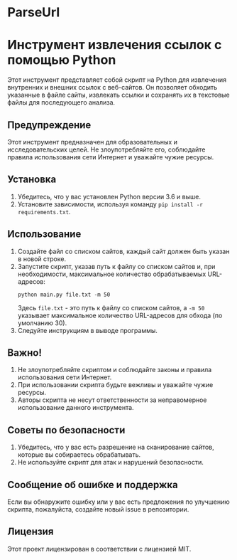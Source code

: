 # ParseUrl

# Инструмент извлечения ссылок с помощью Python

Этот инструмент представляет собой скрипт на Python для извлечения внутренних и внешних ссылок с веб-сайтов. Он позволяет обходить указанные в файле сайты, извлекать ссылки и сохранять их в текстовые файлы для последующего анализа.

## Предупреждение

Этот инструмент предназначен для образовательных и исследовательских целей. Не злоупотребляйте его, соблюдайте правила использования сети Интернет и уважайте чужие ресурсы.

## Установка

1. Убедитесь, что у вас установлен Python версии 3.6 и выше.
2. Установите зависимости, используя команду `pip install -r requirements.txt`.

## Использование

1. Создайте файл со списком сайтов, каждый сайт должен быть указан в новой строке.
2. Запустите скрипт, указав путь к файлу со списком сайтов и, при необходимости, максимальное количество обрабатываемых URL-адресов:
    ```
    python main.py file.txt -m 50
    ```
    Здесь `file.txt` - это путь к файлу со списком сайтов, а `-m 50` указывает максимальное количество URL-адресов для обхода (по умолчанию 30).
3. Следуйте инструкциям в выводе программы.

## Важно!

1. Не злоупотребляйте скриптом и соблюдайте законы и правила использования сети Интернет.
2. При использовании скрипта будьте вежливы и уважайте чужие ресурсы.
3. Авторы скрипта не несут ответственности за неправомерное использование данного инструмента.

## Советы по безопасности

1. Убедитесь, что у вас есть разрешение на сканирование сайтов, которые вы собираетесь обрабатывать.
2. Не используйте скрипт для атак и нарушений безопасности.

## Сообщение об ошибке и поддержка

Если вы обнаружите ошибку или у вас есть предложения по улучшению скрипта, пожалуйста, создайте новый issue в репозитории.

## Лицензия

Этот проект лицензирован в соответствии с лицензией MIT.
